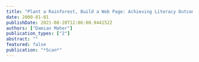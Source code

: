 ```yaml
---
title: "Plant a Rainforest, Build a Web Page: Achieving Literacy Outcomes through a Community Project."
date: 2000-01-01
publishDate: 2021-08-20T12:06:00.944152Z
authors: ["Damian Maher"]
publication_types: ["2"]
abstract: ""
featured: false
publication: "*Scan*"
---
```


